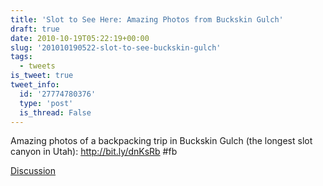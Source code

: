 ```yaml
---
title: 'Slot to See Here: Amazing Photos from Buckskin Gulch'
draft: true
date: 2010-10-19T05:22:19+00:00
slug: '201010190522-slot-to-see-buckskin-gulch'
tags:
  - tweets
is_tweet: true
tweet_info:
  id: '27774780376'
  type: 'post'
  is_thread: False
---
```




Amazing photos of a backpacking trip in Buckskin Gulch (the longest slot canyon in Utah): http://bit.ly/dnKsRb #fb

[Discussion](https://x.com/sytelus/status/27774780376)
